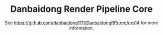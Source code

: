 <div align="center">
  
   # **Danbaidong Render Pipeline Core**

   See https://github.com/danbaidong1111/DanbaidongRP/tree/urp14 for more information.

</div>
